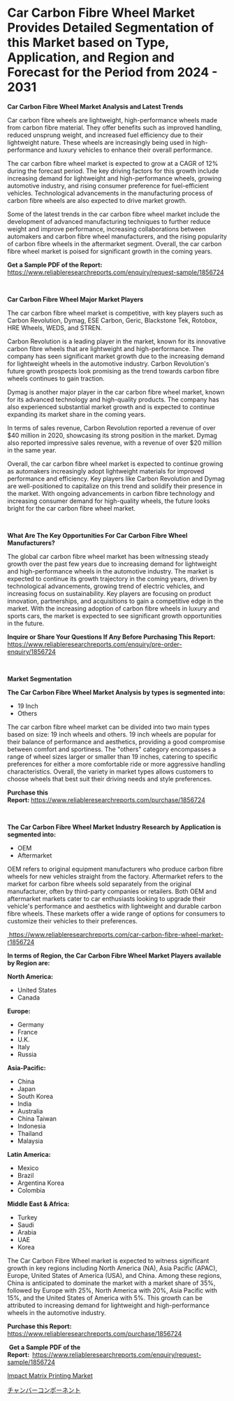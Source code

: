 <p><h1>Car Carbon Fibre Wheel Market Provides Detailed Segmentation of this Market based on Type, Application, and Region and Forecast for the Period from 2024 - 2031</h1></p><p><strong>Car Carbon Fibre Wheel Market Analysis and Latest Trends</strong></p>
<p><p>Car carbon fibre wheels are lightweight, high-performance wheels made from carbon fibre material. They offer benefits such as improved handling, reduced unsprung weight, and increased fuel efficiency due to their lightweight nature. These wheels are increasingly being used in high-performance and luxury vehicles to enhance their overall performance.</p><p>The car carbon fibre wheel market is expected to grow at a CAGR of 12% during the forecast period. The key driving factors for this growth include increasing demand for lightweight and high-performance wheels, growing automotive industry, and rising consumer preference for fuel-efficient vehicles. Technological advancements in the manufacturing process of carbon fibre wheels are also expected to drive market growth.</p><p>Some of the latest trends in the car carbon fibre wheel market include the development of advanced manufacturing techniques to further reduce weight and improve performance, increasing collaborations between automakers and carbon fibre wheel manufacturers, and the rising popularity of carbon fibre wheels in the aftermarket segment. Overall, the car carbon fibre wheel market is poised for significant growth in the coming years.</p></p>
<p><strong>Get a Sample PDF of the Report:&nbsp;</strong> <a href="https://www.reliableresearchreports.com/enquiry/request-sample/1856724">https://www.reliableresearchreports.com/enquiry/request-sample/1856724</a></p>
<p>&nbsp;</p>
<p><strong>Car Carbon Fibre Wheel Major Market Players</strong></p>
<p><p>The car carbon fibre wheel market is competitive, with key players such as Carbon Revolution, Dymag, ESE Carbon, Geric, Blackstone Tek, Rotobox, HRE Wheels, WEDS, and STREN. </p><p>Carbon Revolution is a leading player in the market, known for its innovative carbon fibre wheels that are lightweight and high-performance. The company has seen significant market growth due to the increasing demand for lightweight wheels in the automotive industry. Carbon Revolution's future growth prospects look promising as the trend towards carbon fibre wheels continues to gain traction.</p><p>Dymag is another major player in the car carbon fibre wheel market, known for its advanced technology and high-quality products. The company has also experienced substantial market growth and is expected to continue expanding its market share in the coming years.</p><p>In terms of sales revenue, Carbon Revolution reported a revenue of over $40 million in 2020, showcasing its strong position in the market. Dymag also reported impressive sales revenue, with a revenue of over $20 million in the same year.</p><p>Overall, the car carbon fibre wheel market is expected to continue growing as automakers increasingly adopt lightweight materials for improved performance and efficiency. Key players like Carbon Revolution and Dymag are well-positioned to capitalize on this trend and solidify their presence in the market. With ongoing advancements in carbon fibre technology and increasing consumer demand for high-quality wheels, the future looks bright for the car carbon fibre wheel market.</p></p>
<p>&nbsp;</p>
<p><strong>What Are The Key Opportunities For Car Carbon Fibre Wheel Manufacturers?</strong></p>
<p><p>The global car carbon fibre wheel market has been witnessing steady growth over the past few years due to increasing demand for lightweight and high-performance wheels in the automotive industry. The market is expected to continue its growth trajectory in the coming years, driven by technological advancements, growing trend of electric vehicles, and increasing focus on sustainability. Key players are focusing on product innovation, partnerships, and acquisitions to gain a competitive edge in the market. With the increasing adoption of carbon fibre wheels in luxury and sports cars, the market is expected to see significant growth opportunities in the future.</p></p>
<p><strong>Inquire or Share Your Questions If Any Before Purchasing This Report:</strong> <a href="https://www.reliableresearchreports.com/enquiry/pre-order-enquiry/1856724">https://www.reliableresearchreports.com/enquiry/pre-order-enquiry/1856724</a></p>
<p>&nbsp;</p>
<p><strong>Market Segmentation</strong></p>
<p><strong>The Car Carbon Fibre Wheel Market Analysis by types is segmented into:</strong></p>
<p><ul><li>19 Inch</li><li>Others</li></ul></p>
<p><p>The car carbon fibre wheel market can be divided into two main types based on size: 19 inch wheels and others. 19 inch wheels are popular for their balance of performance and aesthetics, providing a good compromise between comfort and sportiness. The "others" category encompasses a range of wheel sizes larger or smaller than 19 inches, catering to specific preferences for either a more comfortable ride or more aggressive handling characteristics. Overall, the variety in market types allows customers to choose wheels that best suit their driving needs and style preferences.</p></p>
<p><strong>Purchase this Report:&nbsp;</strong><a href="https://www.reliableresearchreports.com/purchase/1856724">https://www.reliableresearchreports.com/purchase/1856724</a></p>
<p>&nbsp;</p>
<p><strong>The Car Carbon Fibre Wheel Market Industry Research by Application is segmented into:</strong></p>
<p><ul><li>OEM</li><li>Aftermarket</li></ul></p>
<p><p>OEM refers to original equipment manufacturers who produce carbon fibre wheels for new vehicles straight from the factory. Aftermarket refers to the market for carbon fibre wheels sold separately from the original manufacturer, often by third-party companies or retailers. Both OEM and aftermarket markets cater to car enthusiasts looking to upgrade their vehicle's performance and aesthetics with lightweight and durable carbon fibre wheels. These markets offer a wide range of options for consumers to customize their vehicles to their preferences.</p></p>
<p><a href="https://www.reliableresearchreports.com/car-carbon-fibre-wheel-market-r1856724">&nbsp;https://www.reliableresearchreports.com/car-carbon-fibre-wheel-market-r1856724</a></p>
<p><strong>In terms of Region, the Car Carbon Fibre Wheel Market Players available by Region are:</strong></p>
<p>
    <p> <strong> North America: </strong>
        <ul>
            <li>United States</li>
            <li>Canada</li>
        </ul>
        </p> 
    <p> <strong> Europe: </strong>
        <ul>
            <li>Germany</li>
            <li>France</li>
            <li>U.K.</li>
            <li>Italy</li>
            <li>Russia</li>
        </ul>
        </p> 
    <p> <strong> Asia-Pacific: </strong>
        <ul>
            <li>China</li>
            <li>Japan</li>
            <li>South Korea</li>
            <li>India</li>
            <li>Australia</li>
            <li>China Taiwan</li>
            <li>Indonesia</li>
            <li>Thailand</li>
            <li>Malaysia</li>
        </ul>
        </p> 
    <p> <strong> Latin America: </strong>
        <ul>
            <li>Mexico</li>
            <li>Brazil</li>
            <li>Argentina Korea</li>
            <li>Colombia</li>
        </ul>
        </p> 
    <p> <strong> Middle East & Africa: </strong>
        <ul>
            <li>Turkey</li>
            <li>Saudi</li>
            <li>Arabia</li>
            <li>UAE</li>
            <li>Korea</li>
        </ul>
    </p>
    </p>
<p><p>The Car Carbon Fibre Wheel market is expected to witness significant growth in key regions including North America (NA), Asia Pacific (APAC), Europe, United States of America (USA), and China. Among these regions, China is anticipated to dominate the market with a market share of 35%, followed by Europe with 25%, North America with 20%, Asia Pacific with 15%, and the United States of America with 5%. This growth can be attributed to increasing demand for lightweight and high-performance wheels in the automotive industry.</p></p>
<p><strong>Purchase this Report: </strong><a href="https://www.reliableresearchreports.com/purchase/1856724">https://www.reliableresearchreports.com/purchase/1856724</a></p>
<p>&nbsp;<strong>Get a Sample PDF of the Report:&nbsp;&nbsp;</strong><a href="https://www.reliableresearchreports.com/enquiry/request-sample/1856724">https://www.reliableresearchreports.com/enquiry/request-sample/1856724</a></p>
<p><strong></strong></p>
<p><p><a href="https://view.publitas.com/reportprime-1/analyzing-impact-matrix-printing-market-dynamics-and-growth-drivers-and-forecasted-for-period-from-2024-to-2031/">Impact Matrix Printing Market</a></p><p><a href="https://github.com/reliezer65/Market-Research-Report-List-1/blob/main/7567107123505.md">チャンバーコンポーネント</a></p></p>